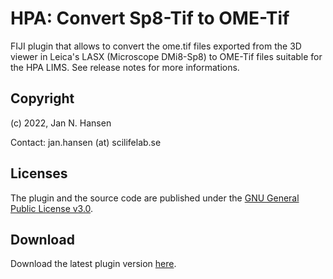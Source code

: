 # HPA: Convert Sp8-Tif to OME-Tif
FIJI plugin that allows to convert the ome.tif files exported from the 3D viewer in Leica's LASX (Microscope DMi8-Sp8) to OME-Tif files suitable for the HPA LIMS.
See release notes for more informations.

## Copyright
(c) 2022, Jan N. Hansen

Contact: jan.hansen (at) scilifelab.se

## Licenses
The plugin and the source code are published under the [GNU General Public License v3.0](https://github.com/hansenjn/ExtractSharpestPlane_JNH/blob/master/LICENSE).

## Download
Download the latest plugin version [here](https://github.com/hansenjn/HPA_Convert_Sp8_To_OMETIF/releases/).
